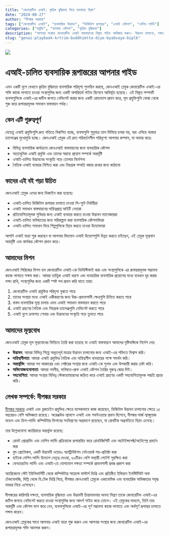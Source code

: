 ```yaml
---
title: "জেনারেটিভ এআই: কৃত্রিম বুদ্ধিমত্তা দিয়ে ব্যবসায়ে বিপ্লব"
date: "2024-08-27"
author: "দীপঙ্কর সরকার"
tags: ["জেনারেটিভ এআই", "ব্যবসায়িক উদ্ভাবন", "ডিজিটাল রূপান্তর", "এআই কৌশল", "মেশিন লার্নিং"]
categories: ["প্রযুক্তি", "ব্যবসায় কৌশল", "কৃত্রিম বুদ্ধিমত্তা"]
description: "আপনার সংস্থায় জেনারেটিভ এআই বাস্তবায়নের বিস্তৃত গাইড আবিষ্কার করুন। উদ্ভাবন চালানো, দক্ষতা বাড়ানো এবং দ্রুত বিকশিত ব্যবসায়িক পরিবেশে এগিয়ে থাকার জন্য অত্যাধুনিক এআই প্রযুক্তি কীভাবে ব্যবহার করবেন তা শিখুন।"
slug: "genai-playbook-krtrim-buddhimtta-diye-byabsaye-biplb"
---
```


![](index.png)

# এআই-চালিত ব্যবসায়িক রূপান্তরের আপনার গাইড

এমন একটি যুগে যেখানে কৃত্রিম বুদ্ধিমত্তা ব্যবসায়িক পরিদৃশ্য পুনর্গঠন করছে, জেনএআই প্লেবুক জেনারেটিভ এআই-এর শক্তি কাজে লাগাতে চাওয়া সংস্থাগুলির জন্য একটি অপরিহার্য গাইড হিসেবে আবির্ভূত হয়েছে। এই বিস্তৃত সম্পদটি ব্যবসাগুলিকে এআই-এর জটিল জগতে নেভিগেট করার জন্য একটি রোডম্যাপ প্রদান করে, মূল প্রযুক্তিগুলি বোঝা থেকে শুরু করে রূপান্তরমূলক সমাধান বাস্তবায়ন পর্যন্ত।

## কেন এটি গুরুত্বপূর্ণ

যেহেতু এআই প্রযুক্তিগুলি দ্রুত গতিতে বিকশিত হচ্ছে, ব্যবসাগুলি শুধুমাত্র তাল মিলিয়ে চলার নয়, বরং এগিয়ে থাকার চ্যালেঞ্জের মুখোমুখি হচ্ছে। জেনএআই প্লেবুক এই দ্রুত পরিবর্তনশীল পরিদৃশ্যে আপনার কম্পাস, যা অফার করে:

- বিভিন্ন ব্যবসায়িক কার্যক্রমে জেনএআই বাস্তবায়নের জন্য ব্যবহারিক কৌশল
- অত্যাধুনিক এআই প্রযুক্তি এবং তাদের সম্ভাব্য প্রয়োগ সম্পর্কে অন্তর্দৃষ্টি
- এআই-চালিত উদ্ভাবনের সংস্কৃতি গড়ে তোলার নির্দেশনা
- নৈতিক এআই ব্যবহার নিশ্চিত করা এবং নিয়ন্ত্রক সম্মতি বজায় রাখার জন্য কাঠামো

## কাদের এই বই পড়া উচিত

জেনএআই প্লেবুক এদের জন্য ডিজাইন করা হয়েছে:

- এআই-চালিত ডিজিটাল রূপান্তর চালাতে চাওয়া সি-স্যুট নির্বাহীরা
- এআই সমাধান বাস্তবায়নের দায়িত্বপ্রাপ্ত আইটি নেতারা
- প্রতিযোগিতামূলক সুবিধার জন্য এআই ব্যবহার করতে চাওয়া উদ্ভাবন ম্যানেজাররা
- এআই-চালিত ভবিষ্যতের জন্য পরিকল্পনা করা ব্যবসায়িক কৌশলবিদরা
- এআই-চালিত সমাধান দিয়ে শিল্পগুলিকে বিপ্লব করতে চাওয়া উদ্যোক্তারা

আপনি এআই যাত্রা শুরু করছেন বা আপনার বিদ্যমান এআই উদ্যোগগুলি উন্নত করতে চাইছেন, এই প্লেবুক মূল্যবান অন্তর্দৃষ্টি এবং কার্যকর কৌশল প্রদান করে।

## আমাদের মিশন

জেনএআই সিরিজের মিশন হল জেনারেটিভ এআই-কে ডিমিস্টিফাই করা এবং সংস্থাগুলিকে এর রূপান্তরমূলক সম্ভাবনা কাজে লাগাতে সক্ষম করা। আমরা তাত্ত্বিক এআই ধারণা এবং ব্যবহারিক ব্যবসায়িক প্রয়োগের মধ্যে ব্যবধান দূর করার লক্ষ্য রাখি, সংস্থাগুলির জন্য একটি স্পষ্ট পথ প্রদান করি যাতে তারা:

1. জেনারেটিভ এআই প্রযুক্তির পরিদৃশ্য বুঝতে পারে
2. তাদের সংস্থার মধ্যে এআই একীকরণের জন্য উচ্চ-প্রভাবশালী ক্ষেত্রগুলি চিহ্নিত করতে পারে
3. বাস্তব ব্যবসায়িক মূল্য চালায় এমন এআই সমাধান বাস্তবায়ন করতে পারে
4. এআই গ্রহণের নৈতিক এবং নিয়ন্ত্রক চ্যালেঞ্জগুলি নেভিগেট করতে পারে
5. এআই যুগে ক্রমাগত শেখার এবং উদ্ভাবনের সংস্কৃতি গড়ে তুলতে পারে

## আমাদের মূল্যবোধ

জেনএআই প্লেবুক মূল মূল্যবোধের ভিত্তিতে তৈরি করা হয়েছে যা এআই বাস্তবায়নে আমাদের দৃষ্টিভঙ্গিকে নির্দেশ দেয়:

- **উদ্ভাবন**: আমরা বিভিন্ন শিল্পে অভূতপূর্ব মাত্রার উদ্ভাবন চালানোর জন্য এআই-এর শক্তিতে বিশ্বাস করি।
- **দায়িত্বশীলতা**: আমরা এআই প্রযুক্তির নৈতিক এবং দায়িত্বশীল ব্যবহারের পক্ষে সমর্থন করি।
- **অন্তর্ভুক্তি**: আমরা সব আকারের এবং সেক্টরের সংস্থার জন্য এআই-কে সুলভ এবং উপকারী করার চেষ্টা করি।
- **অভিযোজনযোগ্যতা**: আমরা নমনীয়, ভবিষ্যত-প্রুফ এআই কৌশল তৈরির গুরুত্ব জোর দিই।
- **সহযোগিতা**: আমরা সংস্থার বিভিন্ন স্টেকহোল্ডারদের জড়িত করে এআই গ্রহণের একটি সহযোগিতামূলক পদ্ধতি প্রচার করি।

## লেখক সম্পর্কে: দীপঙ্কর সরকার

[দীপঙ্কর সরকার](https://www.dipankar.name) এআই এবং ব্লকচেইন প্রযুক্তির ক্ষেত্রে ব্যাপকভাবে কাজ করেছেন, ডিজিটাল উদ্ভাবন চালানোর ক্ষেত্রে ১৫ বছরেরও বেশি অভিজ্ঞতা রয়েছে। অরেঞ্জউড ল্যাবসে এআই এবং সফটওয়্যার প্রধান হিসেবে, দীপঙ্কর লার্জ ল্যাঙ্গুয়েজ মডেল এবং ডিপ-লার্নিং কম্পিউটার ভিশনের সংমিশ্রণের অগ্রভাগে রয়েছেন, যা রোবটিক অগ্রগতিতে বিপ্লব এনেছে।

তার উল্লেখযোগ্য ক্যারিয়ারে অন্তর্ভুক্ত রয়েছে:

- রোবট প্রোগ্রামিং এবং মেশিন লার্নিং প্রক্রিয়াকে রূপান্তরিত করে রোবটজিপিটি এবং অটোইন্সপেক্ট/অটোস্প্রে প্রবর্তন করা
- বুম প্রোটোকল, একটি উদ্ভাবনী ওয়েব৩ অ্যাট্রিবিউশন নেটওয়ার্ক সহ-প্রতিষ্ঠা করা
- হাইকে মেশিন লার্নিং উদ্যোগ নেতৃত্ব দেওয়া, ৬০টিরও বেশি অস্থায়ী পেটেন্ট সুরক্ষিত করা
- ফেডারেটেড লার্নিং এবং এআই-তে যোগাযোগ দক্ষতা সম্পর্কে প্রভাবশালী প্রবন্ধ প্রকাশ করা

অ্যারিজোনা স্টেট ইউনিভার্সিটি থেকে কম্পিউটার সায়েন্সে মাস্টার্স ডিগ্রি এবং প্রতিষ্ঠিত ইন্ডিয়ান ইনস্টিটিউট অফ টেকনোলজি, দিল্লি থেকে বি.টেক ডিগ্রি নিয়ে, দীপঙ্কর জেনএআই প্লেবুকে একাডেমিক এবং ব্যবহারিক অভিজ্ঞতার সমৃদ্ধ ভাণ্ডার নিয়ে এসেছেন।

দীপঙ্করের কারিগরি দক্ষতা, ব্যবসায়িক বুদ্ধিমত্তা এবং উদ্ভাবনী চিন্তাভাবনার অনন্য মিশ্রণ তাকে জেনারেটিভ এআই-এর জটিল জগতে নেভিগেট করতে চাওয়া সংস্থাগুলির জন্য আদর্শ গাইড করে তোলে। এই প্লেবুকের মাধ্যমে, তিনি তার অন্তর্দৃষ্টি এবং কৌশল ভাগ করে নেন, ব্যবসাগুলিকে এআই-এর পূর্ণ সম্ভাবনা কাজে লাগাতে এবং অর্থপূর্ণ রূপান্তর চালাতে সক্ষম করেন।

জেনএআই প্লেবুকের সাথে আপনার এআই যাত্রা শুরু করুন এবং আপনার সংস্থার জন্য জেনারেটিভ এআই-এর রূপান্তরমূলক শক্তি আনলক করুন।